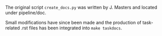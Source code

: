 The original script `create_docs.py` was written by J. Masters and located under pipeline/doc. 

Small modifications have since been made and the production of task-related .rst files has been integrated into `make taskdocs`.